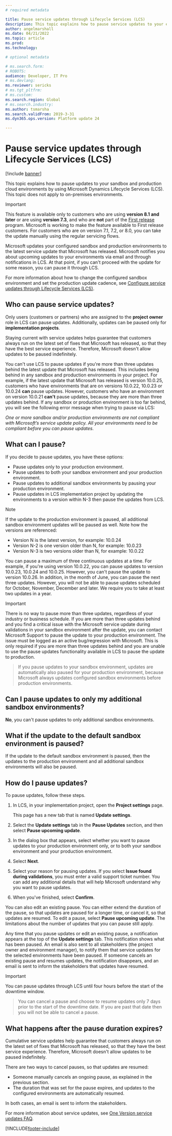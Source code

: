 ```yaml
---
# required metadata

title: Pause service updates through Lifecycle Services (LCS)
description: This topic explains how to pause service updates to your environments.
author: angelmarshall
ms.date: 04/21/2022
ms.topic: article
ms.prod: 
ms.technology: 

# optional metadata

# ms.search.form: 
# ROBOTS: 
audience: Developer, IT Pro
# ms.devlang: 
ms.reviewer: sericks
# ms.tgt_pltfrm: 
# ms.custom: 
ms.search.region: Global
# ms.search.industry: 
ms.author: tsmarsha
ms.search.validFrom: 2019-3-31 
ms.dyn365.ops.version: Platform update 24 

---
```


# Pause service updates through Lifecycle Services (LCS)

[!include [banner](../includes/banner.md)]

This topic explains how to pause updates to your sandbox and production cloud environments by using Microsoft Dynamics Lifecycle Services (LCS). This topic does not apply to on-premises environments.

> [!IMPORTANT]
> This feature is available only to customers who are using **version 8.1 and later** or are using **version 7.3**, and who are **not** part of the [First release](../../../fin-ops-core/fin-ops/get-started/public-preview-releases.md) program. Microsoft is working to make the feature available to First release customers. For customers who are on version 7.1, 7.2, or 8.0, you can take the update manually using the regular servicing flows.

Microsoft updates your configured sandbox and production environments to the latest service update that Microsoft has released. Microsoft notifies you about upcoming updates to your environments via email and through notifications in LCS. At that point, if you can't proceed with the update for some reason, you can pause it through LCS.

For more information about how to change the configured sandbox environment and set the production update cadence, see [Configure service updates through Lifecycle Services (LCS)](configure-service-updates.md).

## Who can pause service updates?

Only users (customers or partners) who are assigned to the **project owner** role in LCS can pause updates. Additionally, updates can be paused only for **implementation projects**.

Staying current with service updates helps guarantee that customers always run on the latest set of fixes that Microsoft has released, so that they have the best service experience. Therefore, Microsoft doesn't allow updates to be paused indefinitely.

You can't use LCS to pause updates if you're more than three updates behind the latest update that Microsoft has released.  This includes being behind in any sandbox and production environments in your project.  For example, if the latest update that Microsoft has released is version 10.0.25, customers who have environments that are on versions 10.0.22, 10.0.23 or 10.0.24 **can** pause updates. However, customers who have an environment on version 10.0.21 **can't** pause updates, because they are more than three updates behind. If any sandbox or production environment is too far behind,  you will see the following error message when trying to pause via LCS: 

*One or more sandbox and/or production environments are not compliant with Microsoft’s service update policy. All your environments need to be compliant before you can pause updates.* 

## What can I pause?

If you decide to pause updates, you have these options:

- Pause updates only to your production environment.
- Pause updates to both your sandbox environment and your production environment.
- Pause updates to additional sandbox environments by pausing your production environment.
- Pause updates in LCS implementation project by updating the environments to a version within N-3 then pause the updates from LCS. 

> [!NOTE]
> If the update to the production environment is paused, all additional sandbox environment updates will be paused as well. Note how the versions are referenced:
> 
> - Version N is the latest version, for example: 10.0.24
> - Version N-2 is one version older than N, for example: 10.0.23
> - Version N-3 is two versions older than N, for example: 10.0.22

You can pause a maximum of three continuous updates at a time. For example, if you're using version 10.0.22, you can pause updates to version 10.0.23, 10.0.24 and 10.0.25. However, you can't pause the update to version 10.0.26. In addition, in the month of June, you can pause the next three updates. However, you will not be able to pause updates scheduled for October, November, December and later. We require you to take at least two updates in a year.

> [!IMPORTANT]
>  There is no way to pause more than three updates, regardless of your industry or business schedule. If you are more than three updates behind and you find a critical issue with the Microsoft service update during validations in your sandbox environment after the update, you can contact Microsoft Support to pause the update to your production environment. The issue must be logged as an active bug/regression with Microsoft.  This is only required if you are more than three updates behind and you are unable to use the pause updates functionality available in LCS to pause the update to production.

> If you pause updates to your sandbox environment, updates are automatically also paused for your production environment, because Microsoft always updates configured sandbox environments before production environments.

## Can I pause updates to only my additional sandbox environments?
 
**No**, you can't pause updates to only additional sandbox environments.  

## What if the update to the default sandbox environment is paused? 

If the update to the default sandbox environment is paused, then the updates to the production environment and all additional sandbox environments will also be paused. 

## How do I pause updates?

To pause updates, follow these steps.

1. In LCS, in your implementation project, open the **Project settings** page.

    This page has a new tab that is named **Update settings**.

2. Select the **Update settings** tab in the **Pause Updates** section, and then select **Pause upcoming update**.
3. In the dialog box that appears, select whether you want to pause updates to your production environment only, or to both your sandbox environment and your production environment.
4. Select **Next**.
5. Select your reason for pausing updates. If you select **Issue found during validations**, you must enter a valid support ticket number. You can add any additional details that will help Microsoft understand why you want to pause updates.
6. When you've finished, select **Confirm**.

You can also edit an existing pause. You can either extend the duration of the pause, so that updates are paused for a longer time, or cancel it, so that updates are resumed. To edit a pause, select **Pause upcoming update**. The limitations about the number of updates that you can pause still apply.

Any time that you pause updates or edit an existing pause, a notification appears at the top of the **Update settings** tab. This notification shows what has been paused. An email is also sent to all stakeholders (the project owner and environment manager), to notify them that service updates for the selected environments have been paused. If someone cancels an existing pause and resumes updates, the notification disappears, and an email is sent to inform the stakeholders that updates have resumed.

> [!IMPORTANT]
> You can pause updates through LCS until four hours before the start of the downtime window.

> You can cancel a pause and choose to resume updates only 7 days prior to the start of the downtime date. If you are past that date then you will not be able to cancel a pause.

## What happens after the pause duration expires?

Cumulative service updates help guarantee that customers always run on the latest set of fixes that Microsoft has released, so that they have the best service experience. Therefore, Microsoft doesn't allow updates to be paused indefinitely.

There are two ways to cancel pauses, so that updates are resumed:

- Someone manually cancels an ongoing pause, as explained in the previous section.
- The duration that was set for the pause expires, and updates to the configured environments are automatically resumed.

In both cases, an email is sent to inform the stakeholders.

For more information about service updates, see [One Version service updates FAQ](../../../fin-ops-core/fin-ops/get-started/one-version.md).


[!INCLUDE[footer-include](../../../includes/footer-banner.md)]
